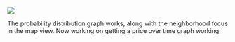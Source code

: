 ![](https://db-feed.s3.amazonaws.com/legacy/Screen_Shot_2016-09-16_at_4_46_01_PM-1474058822394.png)

The probability distribution graph works, along with the neighborhood focus in the map view. Now working on getting a price over time graph working.
